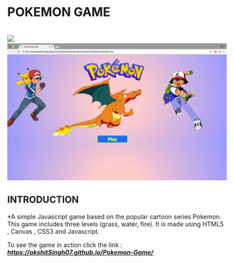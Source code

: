 # POKEMON GAME
<br>

<img  src = "https://github.com/akshitSingh07/Pokemon-Game/tree/master/Levels/start.png" />
<img  src = "https://github.com/akshitSingh07/Pokemon-Game/blob/master/Levels/start.png" />

## INTRODUCTION
*A simple Javascript game based on the popular cartoon series Pokemon. This game includes three levels (grass, water, fire).
It is made using HTML5 , Canvas , CSS3 and Javascript.

To see the game in action click the link : 
**_https://akshitSingh07.github.io/Pokemon-Game/_**
